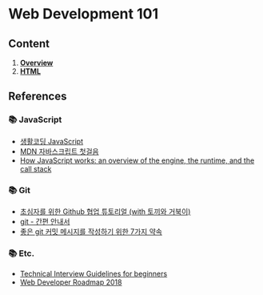 # Web Development 101

## Content

1. **[Overview](docs/1.Overview.md)**
1. **[HTML](docs/2.HTML.md)**

## References

### 📚 JavaScript

* [생활코딩 JavaScript](https://opentutorials.org/course/743)
* [MDN 자바스크립트 첫걸음](https://developer.mozilla.org/ko/docs/Learn/JavaScript/First_steps)
* [How JavaScript works: an overview of the engine, the runtime, and the call stack](https://blog.sessionstack.com/how-does-javascript-actually-work-part-1-b0bacc073cf)

### 📚 Git

* [초심자를 위한 Github 협업 튜토리얼 (with 토끼와 거북이)](https://milooy.wordpress.com/2017/06/21/working-together-with-github-tutorial/)
* [git - 간편 안내서](https://rogerdudler.github.io/git-guide/index.ko.html)
* [좋은 git 커밋 메시지를 작성하기 위한 7가지 약속](http://meetup.toast.com/posts/106)

### 📚 Etc.

* [Technical Interview Guidelines for beginners](https://github.com/JaeYeopHan/Interview_Question_for_Beginner)
* [Web Developer Roadmap 2018](https://github.com/kamranahmedse/developer-roadmap)
